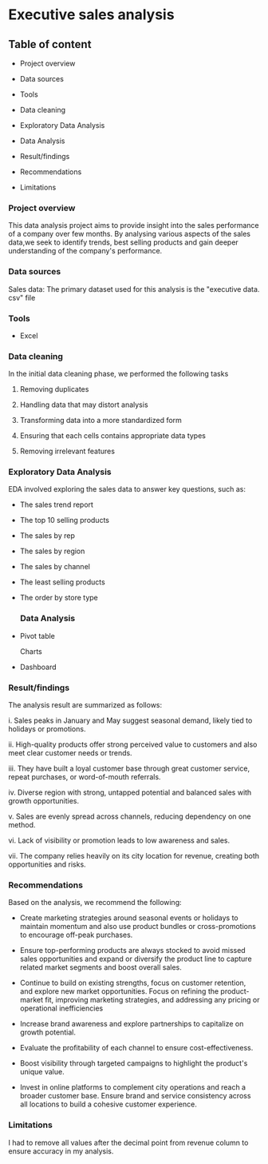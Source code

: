 # Executive sales analysis 

## Table of content


- Project overview

- Data sources

- Tools

- Data cleaning

- Exploratory Data Analysis

- Data Analysis

- Result/findings

- Recommendations

- Limitations 

### Project overview 

This data analysis project aims to provide insight into the sales performance of a company over few months. By analysing various aspects of the sales data,we seek to identify trends, best selling products and gain deeper understanding of the company's performance.

### Data sources 

Sales data: The primary dataset used for this analysis is the "executive data. csv" file

### Tools

- Excel


### Data cleaning
  In the initial data cleaning phase, we performed the following tasks
  
 1.  Removing duplicates

 2.  Handling data that may distort analysis
   
 3.  Transforming data into a more standardized form

 4.   Ensuring that each cells contains appropriate data types

 5. Removing irrelevant features

### Exploratory Data Analysis 

EDA involved exploring the sales data to answer key questions, such as:
- The sales trend report
- The top 10 selling products 
- The sales by rep
- The sales by region
- The sales by channel
- The least selling products
- The order by store type

  ### Data Analysis

 - Pivot table
   
     Charts
     
 - Dashboard

 ### Result/findings

   The analysis result are summarized as follows:
 
i. Sales peaks in January and May suggest seasonal demand, likely tied to holidays or promotions.

  ii. High-quality products offer strong perceived value to customers and also meet clear customer needs or trends.

iii. They have built a loyal customer base through great customer service, repeat purchases, or word-of-mouth referrals.

iv. Diverse region with strong, untapped potential and balanced sales with growth opportunities.

v. Sales are evenly spread across channels, reducing dependency on one method.

vi. Lack of visibility or promotion leads to low awareness and sales.

vii. The company relies heavily on its city location for revenue, creating both opportunities and risks.


### Recommendations

Based on the analysis, we recommend the following:

- Create marketing strategies around seasonal events or holidays to maintain momentum and also use product bundles or cross-promotions to encourage off-peak purchases.

- Ensure top-performing products are always stocked to avoid missed sales opportunities and expand or diversify the product line to capture related market segments and boost overall sales.

- Continue to build on existing strengths, focus on customer retention, and explore new market opportunities. Focus on refining the product-market fit, improving marketing strategies, and addressing any pricing or operational inefficiencies

- Increase brand awareness and explore partnerships to capitalize on growth potential.

- Evaluate the profitability of each channel to ensure cost-effectiveness.

- Boost visibility through targeted campaigns to highlight the product's unique value.

- Invest in online platforms to complement city operations and reach a broader customer base. Ensure brand and service consistency across all locations to build a cohesive customer experience.


### Limitations

I had to remove all values after the decimal point from revenue column to ensure accuracy in my analysis.





   
     







  
